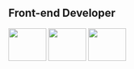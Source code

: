 <h2> Front-end Developer</h2>
<div style="display: inline_block">
<img src="https://cdn.jsdelivr.net/gh/devicons/devicon/icons/html5/html5-original-wordmark.svg" width="75" height="65"/>
<img src="https://cdn.jsdelivr.net/gh/devicons/devicon/icons/css3/css3-original-wordmark.svg" width="75" height="65"/>
<img src="https://cdn.jsdelivr.net/gh/devicons/devicon/icons/javascript/javascript-original.svg" width="75" height="65"/>
</div/
